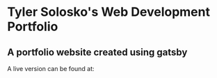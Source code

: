 # Tyler Solosko's Web Development Portfolio

## A portfolio website created using gatsby

A live version can be found at: 
